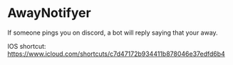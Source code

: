 # AwayNotifyer

If someone pings you on discord, a bot will reply saying that your away.

IOS shortcut: https://www.icloud.com/shortcuts/c7d47172b934411b878046e37edfd6b4
